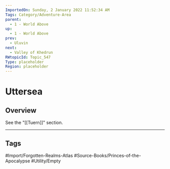 ```yaml
---
ImportedOn: Sunday, 2 January 2022 11:52:34 AM
Tags: Category/Adventure-Area
parent:
  - 1 - World Above
up:
  - 1 - World Above
prev:
  - Uluvin
next:
  - Valley of Khedrun
RWtopicId: Topic_547
Type: placeholder
Region: placeholder
---
```

# Uttersea
## Overview
See the "[[Tuern]]" section.


---
## Tags
#Import/Forgotten-Realms-Atlas #Source-Books/Princes-of-the-Apocalypse #Utility/Empty

